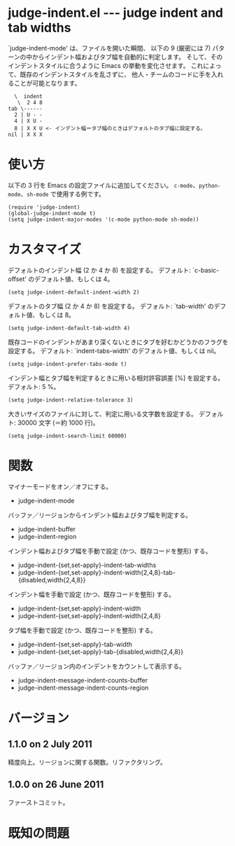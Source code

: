 # judge-indent.el --- judge indent and tab widths

`judge-indent-mode' は、ファイルを開いた瞬間、
以下の 9 (厳密には 7) パターンの中からインデント幅およびタブ幅を自動的に判定します。
そして、そのインデントスタイルに合うように Emacs の挙動を変化させます。
これによって、既存のインデントスタイルを乱さずに、
他人・チームのコードに手を入れることが可能となります。

      \  indent
       \  2 4 8
    tab \------
      2 | U - -
      4 | X U -
      8 | X X U <- インデント幅＝タブ幅のときはデフォルトのタブ幅に設定する。
    nil | X X X

# 使い方

以下の 3 行を Emacs の設定ファイルに追加してください。
`c-mode`、`python-mode`、`sh-mode` で使用する例です。

    (require 'judge-indent)
    (global-judge-indent-mode t)
    (setq judge-indent-major-modes '(c-mode python-mode sh-mode))

# カスタマイズ

デフォルトのインデント幅 (2 か 4 か 8) を設定する。
デフォルト: `c-basic-offset' のデフォルト値、もしくは 4。

    (setq judge-indent-default-indent-width 2)

デフォルトのタブ幅 (2 か 4 か 8) を設定する。
デフォルト: `tab-width' のデフォルト値、もしくは 8。

    (setq judge-indent-default-tab-width 4)

既存コードのインデントがあまり深くないときにタブを好むかどうかのフラグを設定する。
デフォルト: `indent-tabs-width' のデフォルト値、もしくは nil。

    (setq judge-indent-prefer-tabs-mode t)

インデント幅とタブ幅を判定するときに用いる相対許容誤差 [%] を設定する。
デフォルト: 5 %。

    (setq judge-indent-relative-tolerance 3)

大きいサイズのファイルに対して、判定に用いる文字数を設定する。
デフォルト: 30000 文字 (＝約 1000 行)。

    (setq judge-indent-search-limit 60000)

# 関数

マイナーモードをオン／オフにする。

* judge-indent-mode

バッファ／リージョンからインデント幅およびタブ幅を判定する。

* judge-indent-buffer
* judge-indent-region

インデント幅およびタブ幅を手動で設定 (かつ、既存コードを整形) する。

* judge-indent-{set,set-apply}-indent-tab-widths
* judge-indent-{set,set-apply}-indent-width{2,4,8}-tab-{disabled,width{2,4,8}}

インデント幅を手動で設定 (かつ、既存コードを整形) する。

* judge-indent-{set,set-apply}-indent-width
* judge-indent-{set,set-apply}-indent-width{2,4,8}

タブ幅を手動で設定 (かつ、既存コードを整形) する。

* judge-indent-{set,set-apply}-tab-width
* judge-indent-{set,set-apply}-tab-{disabled,width{2,4,8}}

バッファ／リージョン内のインデントをカウントして表示する。

* judge-indent-message-indent-counts-buffer
* judge-indent-message-indent-counts-region

# バージョン

## 1.1.0 on 2 July 2011

精度向上。リージョンに関する関数。リファクタリング。

## 1.0.0 on 26 June 2011

ファーストコミット。

# 既知の問題
